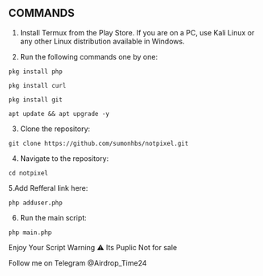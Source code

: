 ## COMMANDS ##
1. Install Termux from the Play Store. If you are on a PC, use Kali Linux or any other Linux distribution available in Windows.

2. Run the following commands one by one:
```
pkg install php
```
```
pkg install curl
```
```
pkg install git
```
```
apt update && apt upgrade -y
```
3. Clone the repository:
```
git clone https://github.com/sumonhbs/notpixel.git
```
4. Navigate to the repository:
```
cd notpixel
```
5.Add Refferal link here:
```
php adduser.php
```
6. Run the main script:
```
php main.php
```
Enjoy Your Script 
Warning ⚠️ Its Puplic Not for sale

Follow me on Telegram @Airdrop_Time24
